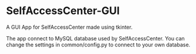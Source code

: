 # SelfAccessCenter-GUI

A GUI App for SelfAccessCenter made using tkinter.

The app connect to MySQL database used by SelfAccessCenter. You can change the settings in common/config.py to connect to your own database.
